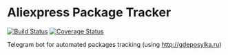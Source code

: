 # Aliexpress Package Tracker
[![Build Status](https://travis-ci.com/AlexanderApanovich/AliexpressTrackerV2.svg?branch=main)](https://travis-ci.com/AlexanderApanovich/AliexpressTrackerV2)
[![Coverage Status](https://coveralls.io/repos/github/AlexanderApanovich/AliexpressTrackerV2/badge.svg?branch=main)](https://coveralls.io/github/AlexanderApanovich/AliexpressTrackerV2?branch=main)

Telegram bot for automated packages tracking (using http://gdeposylka.ru)
